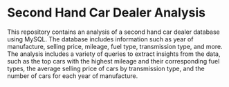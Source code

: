 # Second Hand Car Dealer Analysis
 This repository contains an analysis of a second hand car dealer database using MySQL. The database includes information such as year of manufacture, selling price, mileage, fuel type, transmission type, and more. The analysis includes a variety of queries to extract insights from the data, such as the top cars with the highest mileage and their corresponding fuel types, the average selling price of cars by transmission type, and the number of cars for each year of manufacture.
